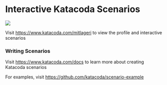 # Interactive Katacoda Scenarios

[![](http://shields.katacoda.com/katacoda/mitlageri/count.svg)](https://www.katacoda.com/mitlageri "Get your profile on Katacoda.com")

Visit https://www.katacoda.com/mitlageri to view the profile and interactive scenarios

### Writing Scenarios
Visit https://www.katacoda.com/docs to learn more about creating Katacoda scenarios

For examples, visit https://github.com/katacoda/scenario-example
